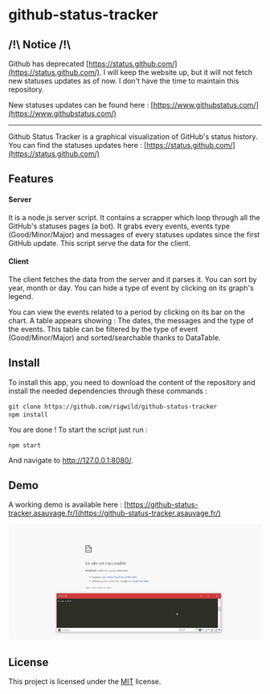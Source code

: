 # github-status-tracker

## /!\ Notice /!\
Github has deprecated [https://status.github.com/](https://status.github.com/). I will keep the website up, but it will not fetch new statuses updates as of now. I don't have the time to maintain this repository.

New statuses updates can be found here : [https://www.githubstatus.com/](https://www.githubstatus.com/)

____

Github Status Tracker is a graphical visualization of GitHub's status history. You can find the statuses updates here : [https://status.github.com/](https://status.github.com/)

## Features
#### Server
It is a node.js server script. It contains a scrapper which loop through all the GitHub's statuses pages (a bot). It grabs every events, events type (Good/Minor/Major) and messages of every statuses updates since the first GitHub update. This script serve the data for the client.

#### Client
The client fetches the data from the server and it parses it. You can sort by year, month or day. You can hide a type of event by clicking on its graph's legend.

You can view the events related to a period by clicking on its bar on the chart. A table appears showing : The dates, the messages and the type of the events. This table can be filtered by the type of event (Good/Minor/Major) and sorted/searchable thanks to DataTable.

## Install
To install this app, you need to download the content of the repository and install the needed dependencies through these commands :

    git clone https://github.com/rigwild/github-status-tracker
    npm install

You are done ! To start the script just run :

    npm start

And navigate to http://127.0.0.1:8080/.

## Demo
A working demo is available here : [https://github-status-tracker.asauvage.fr/](https://github-status-tracker.asauvage.fr/)

![demo](github-status-tracker.gif)

## License

This project is licensed under the [MIT](https://github.com/rigwild/github-status-tracker/blob/master/LICENSE) license.
